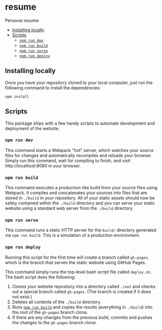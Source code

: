 # resume

Personal resume

* [Installing locally](#installing-locally)
* [Scripts](#scripts)
  * [`npm run dev`](#npm-run-dev)
  * [`npm run build`](#npm-run-build)
  * [`npm run serve`](#npm-run-serve)
  * [`npm run deploy`](#npm-run-deploy)

## Installing locally

Once you have your repository cloned to your local computer, just run the following command to install the dependencies:

```
npm install
```

## Scripts

This package ships with a few handy scripts to automate development and deployment of the website.

### `npm run dev`

This command starts a Webpack "hot" server, which watches your source files for changes and automatically recompiles and reloads your browser. Simply run this command, wait for compiling to finish, and visit http://localhost:8080 in your browser.

### `npm run build`

This command executes a production-like build from your source files using Webpack. It compiles and concatenates your sources into files that are stored in `./build` in your repository. All of your static assets should now be safely contained within the `./build` directory and you can serve your static website using a standard web server from the `./build` directory.

### `npm run serve`

This command runs a static HTTP server for the `build/` directory generated via `npm run build`. This is a simulation of a production environment.

### `npm run deploy`

Running this script for the first time will create a branch called `gh-pages`, which is the branch that serves the static website using GitHub Pages.

This command simply runs the top-level bash script file called `deploy.sh`. The bash script does the following:

1. Clones your website repository into a directory called `./out` and checks out a special branch called `gh-pages`. (The branch is created if it does not exist.)
1. Deletes all contents of the `./build` directory.
1. Runs [`npm run build`](#npm-run-build) and copies the results (everything in `./build`) into the root of the `gh-pages` branch clone.
1. If there are any changes from the previous build, commits and pushes the changes to the `gh-pages` branch clone.
